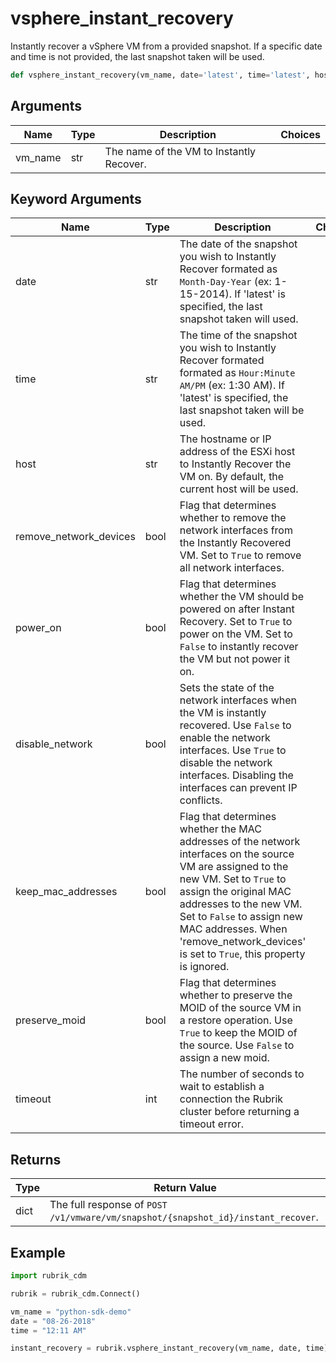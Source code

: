 # vsphere_instant_recovery

Instantly recover a vSphere VM from a provided snapshot. If a specific date and time is not provided, the last snapshot taken will be used.
```py
def vsphere_instant_recovery(vm_name, date='latest', time='latest', host='current', remove_network_devices=False,
```

## Arguments
| Name        | Type | Description                                                                 | Choices |
|-------------|------|-----------------------------------------------------------------------------|---------|
| vm_name  | str  | The name of the VM to Instantly Recover. |         |
## Keyword Arguments
| Name        | Type | Description                                                                 | Choices | Default |
|-------------|------|-----------------------------------------------------------------------------|---------|---------|
| date  | str  | The date of the snapshot you wish to Instantly Recover formated as `Month-Day-Year` (ex: 1-15-2014). If 'latest' is specified, the last snapshot taken will used.  |         |    latest     |
| time  | str  | The time of the snapshot you wish to Instantly Recover formated formated as `Hour:Minute AM/PM`  (ex: 1:30 AM). If 'latest' is specified, the last snapshot taken will be used.  |         |    latest     |
| host  | str  | The hostname or IP address of the ESXi host to Instantly Recover the VM on. By default, the current host will be used.  |         |    current     |
| remove_network_devices  | bool  | Flag that determines whether to remove the network interfaces from the Instantly Recovered VM. Set to `True` to remove all network interfaces.  |         |    False     |
| power_on  | bool  | Flag that determines whether the VM should be powered on after Instant Recovery. Set to `True` to power on the VM. Set to `False` to instantly recover the VM but not power it on.  |         |    True     |
| disable_network  | bool  | Sets the state of the network interfaces when the VM is instantly recovered. Use `False` to enable the network interfaces. Use `True` to disable the network interfaces. Disabling the interfaces can prevent IP conflicts.  |         |    False     |
| keep_mac_addresses  | bool  | Flag that determines whether the MAC addresses of the network interfaces on the source VM are assigned to the new VM. Set to `True` to assign the original MAC addresses to the new VM. Set to `False` to assign new MAC addresses. When 'remove_network_devices' is set to `True`, this property is ignored.  |         |    False     |
| preserve_moid  | bool  | Flag that determines whether to preserve the MOID of the source VM in a restore operation. Use `True` to keep the MOID of the source. Use `False` to assign a new moid.  |         |    False     |
| timeout  | int  | The number of seconds to wait to establish a connection the Rubrik cluster before returning a timeout error.  |         |    15     |

## Returns
| Type | Return Value                                                                                   |
|------|-----------------------------------------------------------------------------------------------|
| dict  | The full response of `POST /v1/vmware/vm/snapshot/{snapshot_id}/instant_recover`. |
## Example
```py
import rubrik_cdm

rubrik = rubrik_cdm.Connect()

vm_name = "python-sdk-demo"
date = "08-26-2018"
time = "12:11 AM"

instant_recovery = rubrik.vsphere_instant_recovery(vm_name, date, time)
```